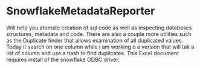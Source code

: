 # SnowflakeMetadataReporter
Will help you atomate creation of sql code as well as inspecting databases structures, metadata and code.
There are also a couple more utilities such as the Duplicate finder that allows examination of all duplicated values.
Today it search on one column while i am working o a version that will tak a list of column and use a hash to find duplicates.
This Excel document requires install of the snowflake ODBC driver.
